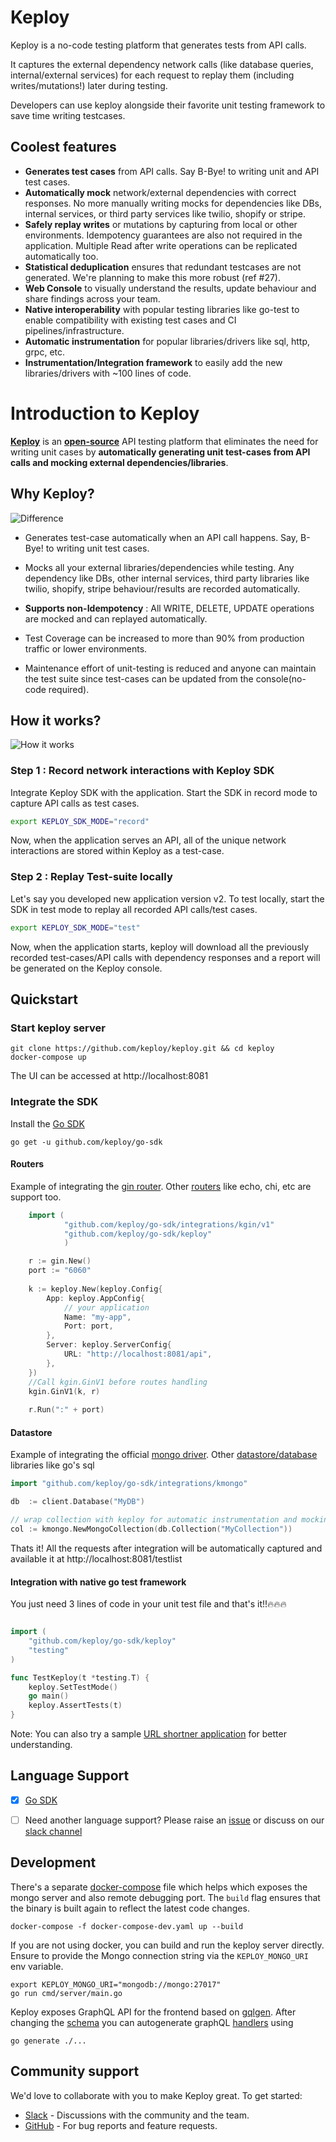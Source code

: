 # Keploy
Keploy is a no-code testing platform that generates tests from API calls. 

It captures the external dependency network calls (like database queries, internal/external services) for each request to replay them (including writes/mutations!) later during testing. 

Developers can use keploy alongside their favorite unit testing framework to save time writing testcases.  

## Coolest features
* **Generates test cases** from API calls. Say B-Bye! to writing unit and API test cases.
* **Automatically mock** network/external dependencies with correct responses. No more manually writing mocks for dependencies like DBs, internal services, or third party services like twilio, shopify or stripe.
* **Safely replay writes** or mutations by capturing from local or other environments. Idempotency guarantees are also not required in the application. Multiple Read after write operations can be replicated automatically too.
* **Statistical deduplication** ensures that redundant testcases are not generated. We're planning to make this more robust (ref #27).
* **Web Console** to visually understand the results, update behaviour and share findings across your team.
* **Native interoperability** with popular testing libraries like go-test to enable compatibility with existing test cases and CI pipelines/infrastructure.
* **Automatic instrumentation** for popular libraries/drivers like sql, http, grpc, etc. 
* **Instrumentation/Integration framework** to easily add the new libraries/drivers with ~100 lines of code.   


# Introduction to Keploy

**[Keploy](https://keploy.io)** is an **[open-source](https://github.com/keploy/keploy)** API testing platform that eliminates the need for writing unit cases by
**automatically generating unit test-cases from API calls and mocking external dependencies/libraries**.

## Why Keploy?

![Difference](https://raw.githubusercontent.com/keploy/docs/master/static/img/difference.png)


* Generates test-case automatically when an API call happens. Say, B-Bye! to writing unit test cases.

* Mocks all your external libraries/dependencies while testing. Any dependency like DBs, other internal services, third party libraries like twilio, shopify, stripe behaviour/results are recorded automatically.


* **Supports non-Idempotency** : All WRITE, DELETE, UPDATE operations are mocked and can replayed automatically.


* Test Coverage can be increased to more than 90% from production traffic or lower environments.

* Maintenance effort of unit-testing is reduced and anyone can maintain the test suite since test-cases can be updated from the console(no-code required).


## How it works?

![How it works](https://raw.githubusercontent.com/keploy/docs/master/static/img/how-it-works.png)

### Step 1 : Record network interactions with Keploy SDK

Integrate Keploy SDK with the application. Start the SDK in record mode to capture API calls as test cases.

```bash
export KEPLOY_SDK_MODE="record"
```

Now, when the application serves an API, all of the unique network interactions are stored within Keploy as a test-case.

### Step 2 :  Replay Test-suite locally

Let's say you developed new application version v2. To test locally, start the SDK in test mode to replay all recorded API calls/test cases.

```bash
export KEPLOY_SDK_MODE="test"
```

Now, when the application starts, keploy will download all the previously recorded test-cases/API calls with dependency responses and a report will be generated on the Keploy console.

## Quickstart
### Start keploy server
```shell
git clone https://github.com/keploy/keploy.git && cd keploy
docker-compose up
```
The UI can be accessed at http://localhost:8081

### Integrate the SDK
Install the [Go SDK](https://github.com/keploy/go-sdk)
```shell
go get -u github.com/keploy/go-sdk
```
#### Routers
Example of integrating the [gin router](https://github.com/gin-gonic/gin). Other [routers](https://github.com/keploy/go-sdk#supported-routers) like echo, chi, etc are support too.
```go
    import (
            "github.com/keploy/go-sdk/integrations/kgin/v1"
            "github.com/keploy/go-sdk/keploy"
            )

	r := gin.New()
	port := "6060"
	
	k := keploy.New(keploy.Config{
		App: keploy.AppConfig{
            // your application
			Name: "my-app",
			Port: port,
		},
		Server: keploy.ServerConfig{
			URL: "http://localhost:8081/api",
		},
	})
	//Call kgin.GinV1 before routes handling
	kgin.GinV1(k, r)
	
	r.Run(":" + port)
```

#### Datastore
Example of integrating the official [mongo driver](https://github.com/mongodb/mongo-go-driver). Other [datastore/database](https://github.com/keploy/go-sdk#supported-databases) libraries like go's sql   
```go
import "github.com/keploy/go-sdk/integrations/kmongo"

db  := client.Database("MyDB")

// wrap collection with keploy for automatic instrumentation and mocking
col := kmongo.NewMongoCollection(db.Collection("MyCollection"))

```

Thats it! All the requests after integration will be automatically captured and available it at http://localhost:8081/testlist

#### Integration with native go test framework
You just need 3 lines of code in your unit test file and that's it!!🔥🔥🔥
```go

import (
	"github.com/keploy/go-sdk/keploy"
	"testing"
)

func TestKeploy(t *testing.T) {
	keploy.SetTestMode()
	go main()
	keploy.AssertTests(t)
}
```
Note: You can also try a sample [URL shortner application](https://github.com/keploy/example-url-shortener) for better understanding.  

## Language Support
- [x] [Go SDK](https://github.com/keploy/go-sdk)

[//]: # (- [ ] Java SDK &#40;coming soon&#41;)

[//]: # (- [ ] Javascript &#40;coming soon&#41;)
- [ ] Need another language support? Please raise an [issue](https://github.com/keploy/keploy/issues/new?assignees=&labels=&template=feature_request.md&title=) or discuss on our [slack channel](https://join.slack.com/t/keploy/shared_invite/zt-12rfbvc01-o54cOG0X1G6eVJTuI_orSA)
## Development
There's a separate [docker-compose](docker-compose-dev.yaml) file which helps which exposes the mongo server and also remote debugging port. The `build` flag ensures that the binary is built again to reflect the latest code changes. 
```shell
docker-compose -f docker-compose-dev.yaml up --build
```
If you are not using docker, you can build and run the keploy server directly. Ensure to provide the Mongo connection string via the `KEPLOY_MONGO_URI` env variable.  
```shell
export KEPLOY_MONGO_URI="mongodb://mongo:27017"
go run cmd/server/main.go
```
Keploy exposes GraphQL API for the frontend based on [gqlgen](https://github.com/99designs/gqlgen). After changing the [schema](graph/schema.graphqls) you can autogenerate graphQL [handlers](graph/schema.resolvers.go) using
```shell
go generate ./...
```

## Community support
We'd love to collaborate with you to make Keploy great. To get started:
* [Slack](https://join.slack.com/t/keploy/shared_invite/zt-12rfbvc01-o54cOG0X1G6eVJTuI_orSA) - Discussions with the community and the team.
* [GitHub](https://github.com/keploy/keploy/issues) - For bug reports and feature requests.


